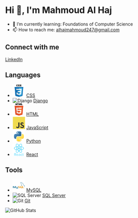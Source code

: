 # Hi 👋, I'm Mahmoud Al Haj

- 🌱 I’m currently learning: Foundations of Computer Science
- 📫 How to reach me: alhajmahmoud247@gmail.com

## Connect with me

[LinkedIn](https://linkedin.com/in/in/mahmoud-al-haj-1363ba272)

## Languages

- <img src="https://raw.githubusercontent.com/devicons/devicon/master/icons/css3/css3-original-wordmark.svg" alt="CSS" width="40" height="40"> [CSS](https://www.w3schools.com/css/)
- <img src="https://cdn.worldvectorlogo.com/logos/django.svg" alt="Django" width="40" height="40"> [Django](https://www.djangoproject.com/)
- <img src="https://raw.githubusercontent.com/devicons/devicon/master/icons/html5/html5-original-wordmark.svg" alt="HTML" width="40" height="40"> [HTML](https://www.w3.org/html/)
- <img src="https://raw.githubusercontent.com/devicons/devicon/master/icons/javascript/javascript-original.svg" alt="JavaScript" width="40" height="40"> [JavaScript](https://developer.mozilla.org/en-US/docs/Web/JavaScript)
- <img src="https://raw.githubusercontent.com/devicons/devicon/master/icons/python/python-original.svg" alt="Python" width="40" height="40"> [Python](https://www.python.org)
- <img src="https://raw.githubusercontent.com/devicons/devicon/master/icons/react/react-original-wordmark.svg" alt="React" width="40" height="40"> [React](https://reactjs.org/)

## Tools

- <img src="https://raw.githubusercontent.com/devicons/devicon/master/icons/mysql/mysql-original-wordmark.svg" alt="MySQL" width="40" height="40"> [MySQL](https://www.mysql.com/)
- <img src="https://www.svgrepo.com/show/303229/microsoft-sql-server-logo.svg" alt="SQL Server" width="40" height="40"> [SQL Server](https://www.microsoft.com/en-us/sql-server)
- <img src="https://www.vectorlogo.zone/logos/git-scm/git-scm-icon.svg" alt="Git" width="40" height="40"> [Git](https://git-scm.com/)

![GitHub Stats](https://github-readme-stats.vercel.app/api?username=mahmoudalhaj4&show_icons=true&locale=en)

<script src="https://replit.com/public/js/replit-badge-v2.js" theme="dark" position="bottom-right"></script>
